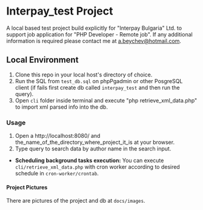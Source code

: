 # Interpay_test Project
A local based test project build explicitly for "Interpay Bulgaria" Ltd. to support job application for "PHP Developer - Remote job".
If any additional information is required please contact me at a.beychev@hotmail.com.

## Local Environment
1. Clone this repo in your local host's directory of choice.
2. Run the SQL from `test_db.sql` on phpPgadmin or other PosgreSQL client (if fails first create db called `interpay_test` and then run the query).
3. Open `cli` folder inside terminal  and execute "php retrieve_xml_data.php" to import xml parsed info into the db.
### Usage
1. Open a http://localhost:8080/ and the_name_of_the_directory_where_project_it_is at your browser.
2. Type query to search data by author name in the search input.


 * **Scheduling background tasks execution:**
 You can execute `cli/retrieve_xml_data.php` with cron worker according to  desired schedule in `cron-worker/crontab`.


#### Project Pictures
There are pictures of the project and db  at `docs/images`.
